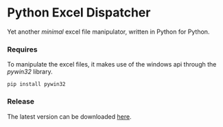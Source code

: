 # Python Excel Dispatcher
Yet another _minimal_ excel file manipulator, written in Python for Python.

### Requires
To manipulate the excel files, it makes use of the windows api through the _pywin32_ library.
```
pip install pywin32
```

### Release
The latest version can be downloaded [here](https://github.com/BrockDeveloper/ExcelDispatcher-Python/releases/download/v1.0.0/exceldispatcher.zip).
